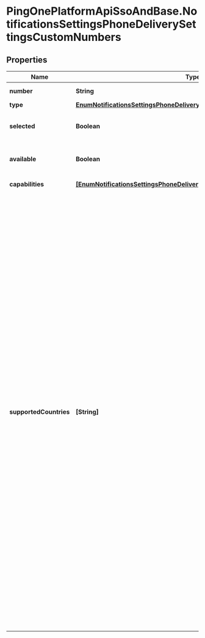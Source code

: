 # PingOnePlatformApiSsoAndBase.NotificationsSettingsPhoneDeliverySettingsCustomNumbers

## Properties

Name | Type | Description | Notes
------------ | ------------- | ------------- | -------------
**number** | **String** | The phone number, toll-free number or short code. | 
**type** | [**EnumNotificationsSettingsPhoneDeliverySettingsCustomNumbersType**](EnumNotificationsSettingsPhoneDeliverySettingsCustomNumbersType.md) |  | 
**selected** | **Boolean** | Specifies whether the number is selected by the admin for sending messages. | [optional] 
**available** | **Boolean** | Specifies whether the number is currently available in the provider account. | [optional] 
**capabilities** | [**[EnumNotificationsSettingsPhoneDeliverySettingsCustomNumbersCapability]**](EnumNotificationsSettingsPhoneDeliverySettingsCustomNumbersCapability.md) | A collection of the phone delivery service capabilities. | [optional] 
**supportedCountries** | **[String]** | Specifies the &#x60;number&#x60;&#39;s supported countries for notification recipients, depending on the phone number type: &#x60;SHORT_CODE&#x60;: A collection containing a single 2-character ISO country code, for example, &#x60;US&#x60;, &#x60;GB&#x60;, &#x60;CA&#x60;. If the custom provider is of &#x60;type&#x3D;CUSTOM_PROVIDER&#x60;, &#x60;supportedCountries&#x60; must not be empty or null. For other custom provider types, if &#x60;supportedCountries&#x60; is null (empty is not supported), the specified short code number can only be used to dispatch notifications to United States recipient numbers. &#x60;TOLL_FREE&#x60;: A collection of valid 2-character country ISO codes, for example, &#x60;US&#x60;, &#x60;GB&#x60;, &#x60;CA&#x60;. If the custom provider is of &#x60;type&#x3D;CUSTOM_PROVIDER&#x60;, &#x60;supportedCountries&#x60; must not be empty or null. For other custom provider types, if &#x60;supportedCountries&#x60; is null (empty is not supported), the specified toll-free number can only be used to dispatch notifications to United States recipient numbers. &#x60;PHONE_NUMBER&#x60;: &#x60;supportedCountries&#x60; can not be specified. If an SMS template has an alphanumeric &#x60;sender&#x60; ID and also has short code, the &#x60;sender&#x60; ID will be used for destination countries that support both alphanumeric senders and short codes. For Unites States and Canada that don&#39;t support alphanumeric sender IDs, a short code will be used if both an alphanumeric sender and a short code are specified.  | [optional] 



